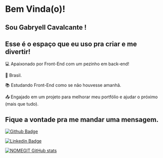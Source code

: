# Bem Vinda(o)!

## Sou Gabryell Cavalcante !
## Esse é o espaço que eu uso pra criar e me divertir!

:computer: Apaixonado por Front-End com um pezinho em back-end!

:house_with_garden: Brasil.

:books: Estudando Front-End como se não houvesse amanhã.

:outbox_tray: Engajado em um projeto para melhorar meu portfólio e ajudar o próximo (mais que tudo).

## Fique a vontade pra me mandar uma mensagem.

[![Github Badge](https://img.shields.io/badge/-Github-000?style=flat-square&logo=Github&logoColor=white&link=github.com/GabryellCavalcante)](github.com/GabryellCavalcante)

[![Linkedin Badge](https://img.shields.io/badge/-LinkedIn-blue?style=flat-square&logo=Linkedin&logoColor=white&link=https://www.linkedin.com/in/gabryell-cavalcante-86b404180/)](https://www.linkedin.com/in/gabryell-cavalcante-86b404180/)

[![NOMEGIT GitHub stats](https://github-readme-stats.vercel.app/api?username=GabryellCavalcante&show_icons=true&theme=radical)](https://github.com/GabryellCavalcante/github-readme-stats)
